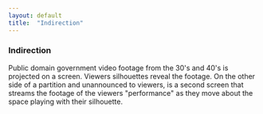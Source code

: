 ```yaml
---
layout: default
title:  "Indirection"
---
```


<div class="right">
  <h3 align="left">Indirection</h3>
  <p>Public domain government video footage from the 30's and 40's is projected on a screen.
    Viewers silhouettes reveal the footage. On the other side of a partition and unannounced to viewers, is a second screen that streams the
    footage of the viewers "performance" as they move about the space playing with their silhouette.</p>
</div>
